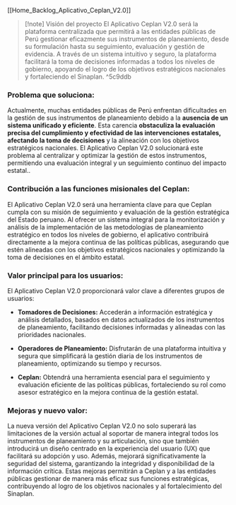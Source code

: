[[Home_Backlog_Aplicativo_Ceplan_V2.0]]

> [!note] Visión del proyecto
> El Aplicativo Ceplan V2.0 será la plataforma centralizada que permitirá a las entidades públicas de Perú gestionar eficazmente sus instrumentos de planeamiento, desde su formulación hasta su seguimiento, evaluación y gestión de evidencia. A través de un sistema intuitivo y seguro, la plataforma facilitará la toma de decisiones informadas a todos los niveles de gobierno, apoyando el logro de los objetivos estratégicos nacionales y fortaleciendo el Sinaplan.  ^5c9ddb


### **Problema que soluciona:**

Actualmente, muchas entidades públicas de Perú enfrentan dificultades en la gestión de sus instrumentos de planeamiento debido a la **ausencia de un sistema unificado y eficiente**. Esta carencia **obstaculiza la evaluación precisa del cumplimiento y efectividad de las intervenciones estatales, afectando la toma de decisiones** y la alineación con los objetivos estratégicos nacionales. El Aplicativo Ceplan V2.0 solucionará este problema al centralizar y optimizar la gestión de estos instrumentos, permitiendo una evaluación integral y un seguimiento continuo del impacto estatal..


### **Contribución a las funciones misionales del Ceplan:**
   
El Aplicativo Ceplan V2.0 será una herramienta clave para que Ceplan cumpla con su misión de seguimiento y evaluación de la gestión estratégica del Estado peruano. Al ofrecer un sistema integral para la monitorización y análisis de la implementación de las metodologías de planeamiento estratégico en todos los niveles de gobierno, el aplicativo contribuirá directamente a la mejora continua de las políticas públicas, asegurando que estén alineadas con los objetivos estratégicos nacionales y optimizando la toma de decisiones en el ámbito estatal.


### **Valor principal para los usuarios:**
  
El Aplicativo Ceplan V2.0 proporcionará valor clave a diferentes grupos de usuarios:

- **Tomadores de Decisiones:** Accederán a información estratégica y análisis detallados, basados en datos actualizados de los instrumentos de planeamiento, facilitando decisiones informadas y alineadas con las prioridades nacionales.

- **Operadores de Planeamiento:** Disfrutarán de una plataforma intuitiva y segura que simplificará la gestión diaria de los instrumentos de planeamiento, optimizando su tiempo y recursos.

- **Ceplan:** Obtendrá una herramienta esencial para el seguimiento y evaluación eficiente de las políticas públicas, fortaleciendo su rol como asesor estratégico en la mejora continua de la gestión estatal.


### **Mejoras y nuevo valor:**

La nueva versión del Aplicativo Ceplan V2.0 no solo superará las limitaciones de la versión actual al soportar de manera integral todos los instrumentos de planeamiento y su articulación, sino que también introducirá un diseño centrado en la experiencia del usuario (UX) que facilitará su adopción y uso. Además, mejorará significativamente la seguridad del sistema, garantizando la integridad y disponibilidad de la información crítica. Estas mejoras permitirán a Ceplan y a las entidades públicas gestionar de manera más eficaz sus funciones estratégicas, contribuyendo al logro de los objetivos nacionales y al fortalecimiento del Sinaplan.